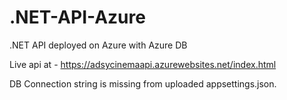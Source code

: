 # .NET-API-Azure
.NET API deployed on Azure with Azure DB

Live api at - https://adsycinemaapi.azurewebsites.net/index.html

DB Connection string is missing from uploaded appsettings.json.
